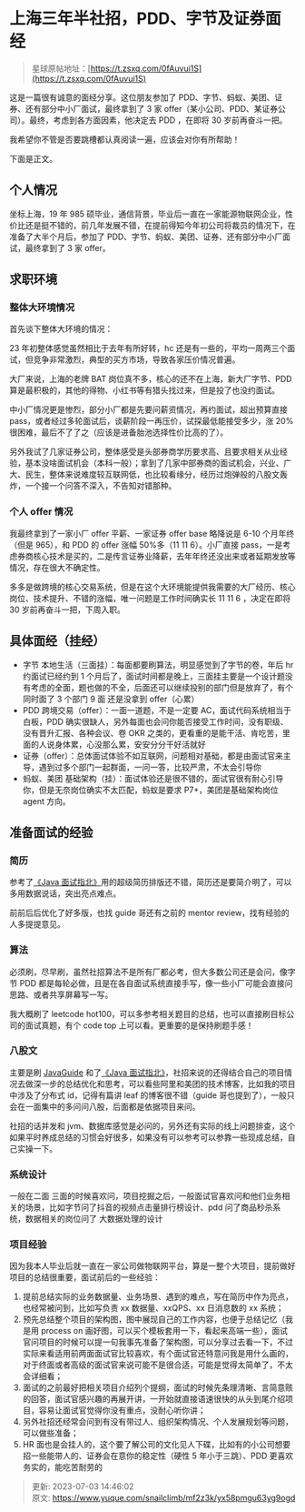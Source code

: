 # 上海三年半社招，PDD、字节及证券面经

> 星球原帖地址：[https://t.zsxq.com/0fAuvui1S](https://t.zsxq.com/0fAuvui1S)
>



这是一篇很有诚意的面经分享。这位朋友参加了 PDD、字节、蚂蚁、美团、证券、还有部分中小厂面试，最终拿到了 3 家 offer（某小公司、PDD、某证券公司）。最终，考虑到各方面因素，他决定去 PDD ，在即将 30 岁前再奋斗一把。



我希望你不管是否要跳槽都认真阅读一遍，应该会对你有所帮助！



下面是正文。



## 个人情况


坐标上海，19 年 985 硕毕业，通信背景，毕业后一直在一家能源物联网企业，性价比还是挺不错的，前几年发展不错，在提前得知今年初公司将裁员的情况下，在准备了大半个月后，参加了 PDD、字节、蚂蚁、美团、证券、还有部分中小厂面试，最终拿到了 3 家 offer。



## 求职环境


### 整体大环境情况


首先谈下整体大环境的情况：



23 年初整体感觉虽然相比于去年有所好转，hc 还是有一些的，平均一周两三个面试，但竞争非常激烈，典型的买方市场，导致各家压价情况普遍。



大厂来说，上海的老牌 BAT 岗位真不多，核心的还不在上海，新大厂字节、PDD 算是最积极的，其他的得物、小红书等有猎头找过来，但是投了也没约面试。



中小厂情况更是惨烈，部分小厂都是先要问薪资情况，再约面试，超出预算直接 pass，或者经过多轮面试后，谈薪阶段一再压价，试探最低能接受多少，涨 20%很困难，最后不了了之（应该是进备胎池选择性价比高的了）。



另外我试了几家证券公司，整体感受是头部券商学历要求高、且要求相关从业经验，基本没啥面试机会（本科一般）；拿到了几家中部券商的面试机会，兴业、广大、民生，整体来说难度较互联网低，也比较看缘分，经历过炮弹般的八股文轰炸，一个接一个问答不深入，不告知对错那种。



### 个人 offer 情况


我最终拿到了一家小厂 offer 平薪、一家证券 offer base 略降说是 6-10 个月年终（但是 965），和 PDD 的 offer 涨幅 50%多（11 11 6）。小厂直接 pass，一是考虑券商核心技术是买的，二是传言证券业降薪，去年年终还没出来或者延期发放等情况，存在很大不确定性。



多多是做跨境的核心交易系统，但是在这个大环境能提供我需要的大厂经历、核心岗位、技术提升、不错的涨幅，唯一问题是工作时间确实长 11 11 6 ，决定在即将 30 岁前再奋斗一把，下周入职。



## 具体面经（挂经）


+ 字节 本地生活（三面挂）：每面都要刷算法，明显感觉到了字节的卷，年后 hr 约面试已经约到 1 个月后了，面试时间都是晚上，三面挂主要是一个设计题没有考虑的全面，题也做的不全，后面还可以继续投别的部门但是放弃了，有个同时面了 3 个部门 9 面 还是没拿到 offer（心累）
+ PDD 跨境交易（offer）：一面一道题，不是一定要 AC，面试代码系统相当于白板，PDD 确实很缺人，另外每面也会问你能否接受工作时间，没有职级、没有晋升汇报、各种会议、卷 OKR 之类的，更看重的是能干活、肯吃苦，里面的人说身体累，心没那么累，安安分分干好活就好
+ 证券（offer）：总体面试体验不如互联网，问题相对基础，都是由面试官来主导，遇到过多个部门一起群面，一问一答，比较严肃，不太会引导你
+ 蚂蚁、美团 基础架构（挂）：面试体验还是很不错的，面试官很有耐心引导你，但是无奈岗位确实不太匹配，蚂蚁是要求 P7+，美团是基础架构岗位 agent 方向。



## 准备面试的经验


### 简历


参考了[《Java 面试指北》](https://javaguide.cn/zhuanlan/java-mian-shi-zhi-bei.html)用的超级简历排版还不错，简历还是要简介明了，可以多用数据说话，突出亮点难点。



前前后后优化了好多版，也找 guide 哥还有之前的 mentor review，找有经验的人多提提意见。



### 算法


必须刷，尽早刷，虽然社招算法不是所有厂都必考，但大多数公司还是会问，像字节 PDD 都是每轮必做，且是在各自面试系统直接手写，像一些小厂可能会直接问思路、或者共享屏幕写一写。



我大概刷了 leetcode hot100，可以多参考相关题目的总结，也可以直接刷目标公司的面试真题，有个 code top 上可以看。更重要的是保持刷题手感！



### 八股文


主要是刷 [JavaGuide](https://javaguide.cn/) 和了[《Java 面试指北》](https://javaguide.cn/zhuanlan/java-mian-shi-zhi-bei.html)，社招来说的还得结合自己的项目情况去做深一步的总结优化和思考，可以看些阿里和美团的技术博客，比如我的项目中涉及了分布式 id，记得有篇讲 leaf 的博客很不错（guide 哥也提到了），一般只会在一面集中的多问问八股，后面都是依据项目来问。



社招的话并发和 jvm、数据库感觉是必问的，另外还有实际的线上问题排查，这个如果平时养成总结的习惯会好很多，如果没有可以参考可以参靠一些现成总结，自己实操一下。



### 系统设计


一般在二面 三面的时候喜欢问，项目挖掘之后，一般面试官喜欢问和他们业务相关的场景，比如字节问了抖音的视频点击量排行榜设计、pdd 问了商品秒杀系统，数据相关的岗位问了 大数据处理的设计



### 项目经验


因为我本人毕业后就一直在一家公司做物联网平台，算是一整个大项目，提前做好项目的总结很重要，面试前后的一些经验：



1. 提前总结实际的业务数据量、业务场景、遇到的难点，写在简历中作为亮点，也经常被问到，比如写负责 xx 数据量、xxQPS、xx 日消息数的 xx 系统；
2. 预先总结整个项目的架构图，图中展现自己的工作内容，也便于总结记忆（我是用 process on 画好图，可以买个模板套用一下，看起来高端一些），面试官问项目的时候可以提一句我事先准备了架构图，可以分享过去看一下，不过实际来看适用前两面面试官比较喜欢，有个面试官还特意问我是用什么画的，对于终面或者高级的面试官来说可能不是很合适，可能是觉得太简单了，不太会详细看；
3. 面试的之前最好把相关项目介绍列个提纲，面试的时候先条理清晰、言简意赅的回答，面试官感兴趣的再展开讲，一开始就直接语速很快的从头到尾介绍项目，容易让面试官觉得你没有重点，没耐心听你讲；
4. 另外社招还经常会问到有没有带过人、组织架构情况、个人发展规划等问题，可以做些准备；
5. HR 面也是会挂人的，这个要了解公司的文化见人下碟，比如有的小公司想要招一些能带人的、证券会在意你的稳定性（硬性 5 年小于三跳）、PDD 更喜欢务实的，能吃苦耐劳的



> 更新: 2023-07-03 14:46:02  
> 原文: <https://www.yuque.com/snailclimb/mf2z3k/yx58pmgu63yg9ogd>